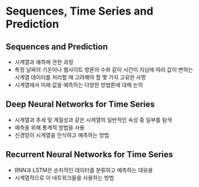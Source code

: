 # Sequences, Time Series and Prediction

## Sequences and Prediction

- 시계열과 예측에 관한 과정
- 특정 날짜의 기온이나 웹사이트 방문자 수와 같이 시간이 지남에 따라 값이 변하는 시계열 데이터를 처리할 때 고려해야 할 몇 가지 고유한 사항
- 시계열에서 미래 값을 예측하는 다양한 방법론에 대해 논의

## Deep Neural Networks for Time Series

- 시계열과 추세 및 계절성과 같은 시계열의 일반적인 속성 중 일부를 탐색
- 예측을 위해 통계적 방법을 사용
- 신경망이 시계열을 인식하고 예측하는 방법

## Recurrent Neural Networks for Time Series
- RNN과 LSTM은 순차적인 데이터를 분류하고 예측하는 데유용
- 시계열적으로 이 네트워크들을 사용하는 방법
